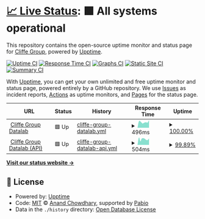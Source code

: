 # [📈 Live Status](https://Cliffe-Group.github.io/datalab-status): <!--live status--> **🟩 All systems operational**

This repository contains the open-source uptime monitor and status page for [Cliffe Group](https://Cliffe-Group.github.io/datalab-status), powered by [Upptime](https://github.com/upptime/upptime).

[![Uptime CI](https://github.com/Cliffe-Group/datalab-status/workflows/Uptime%20CI/badge.svg)](https://github.com/Cliffe-Group/datalab-status/actions?query=workflow%3A%22Uptime+CI%22)
[![Response Time CI](https://github.com/Cliffe-Group/datalab-status/workflows/Response%20Time%20CI/badge.svg)](https://github.com/Cliffe-Group/datalab-status/actions?query=workflow%3A%22Response+Time+CI%22)
[![Graphs CI](https://github.com/Cliffe-Group/datalab-status/workflows/Graphs%20CI/badge.svg)](https://github.com/Cliffe-Group/datalab-status/actions?query=workflow%3A%22Graphs+CI%22)
[![Static Site CI](https://github.com/Cliffe-Group/datalab-status/workflows/Static%20Site%20CI/badge.svg)](https://github.com/Cliffe-Group/datalab-status/actions?query=workflow%3A%22Static+Site+CI%22)
[![Summary CI](https://github.com/Cliffe-Group/datalab-status/workflows/Summary%20CI/badge.svg)](https://github.com/Cliffe-Group/datalab-status/actions?query=workflow%3A%22Summary+CI%22)

With [Upptime](https://upptime.js.org), you can get your own unlimited and free uptime monitor and status page, powered entirely by a GitHub repository. We use [Issues](https://github.com/Cliffe-Group/datalab-status/issues) as incident reports, [Actions](https://github.com/Cliffe-Group/datalab-status/actions) as uptime monitors, and [Pages](https://Cliffe-Group.github.io/datalab-status) for the status page.

<!--start: status pages-->
<!-- This summary is generated by Upptime (https://github.com/upptime/upptime) -->
<!-- Do not edit this manually, your changes will be overwritten -->
<!-- prettier-ignore -->
| URL | Status | History | Response Time | Uptime |
| --- | ------ | ------- | ------------- | ------ |
| <img alt="" src="https://icons.duckduckgo.com/ip3/datalab.cliffegroup.co.uk.ico" height="13"> [Cliffe Group Datalab](https://datalab.cliffegroup.co.uk) | 🟩 Up | [cliffe-group-datalab.yml](https://github.com/Cliffe-Group/datalab-status/commits/HEAD/history/cliffe-group-datalab.yml) | <details><summary><img alt="Response time graph" src="./graphs/cliffe-group-datalab/response-time-week.png" height="20"> 496ms</summary><br><a href="https://Cliffe-Group.github.io/datalab-status/history/cliffe-group-datalab"><img alt="Response time 530" src="https://img.shields.io/endpoint?url=https%3A%2F%2Fraw.githubusercontent.com%2FCliffe-Group%2Fdatalab-status%2FHEAD%2Fapi%2Fcliffe-group-datalab%2Fresponse-time.json"></a><br><a href="https://Cliffe-Group.github.io/datalab-status/history/cliffe-group-datalab"><img alt="24-hour response time 471" src="https://img.shields.io/endpoint?url=https%3A%2F%2Fraw.githubusercontent.com%2FCliffe-Group%2Fdatalab-status%2FHEAD%2Fapi%2Fcliffe-group-datalab%2Fresponse-time-day.json"></a><br><a href="https://Cliffe-Group.github.io/datalab-status/history/cliffe-group-datalab"><img alt="7-day response time 496" src="https://img.shields.io/endpoint?url=https%3A%2F%2Fraw.githubusercontent.com%2FCliffe-Group%2Fdatalab-status%2FHEAD%2Fapi%2Fcliffe-group-datalab%2Fresponse-time-week.json"></a><br><a href="https://Cliffe-Group.github.io/datalab-status/history/cliffe-group-datalab"><img alt="30-day response time 492" src="https://img.shields.io/endpoint?url=https%3A%2F%2Fraw.githubusercontent.com%2FCliffe-Group%2Fdatalab-status%2FHEAD%2Fapi%2Fcliffe-group-datalab%2Fresponse-time-month.json"></a><br><a href="https://Cliffe-Group.github.io/datalab-status/history/cliffe-group-datalab"><img alt="1-year response time 530" src="https://img.shields.io/endpoint?url=https%3A%2F%2Fraw.githubusercontent.com%2FCliffe-Group%2Fdatalab-status%2FHEAD%2Fapi%2Fcliffe-group-datalab%2Fresponse-time-year.json"></a></details> | <details><summary><a href="https://Cliffe-Group.github.io/datalab-status/history/cliffe-group-datalab">100.00%</a></summary><a href="https://Cliffe-Group.github.io/datalab-status/history/cliffe-group-datalab"><img alt="All-time uptime 98.78%" src="https://img.shields.io/endpoint?url=https%3A%2F%2Fraw.githubusercontent.com%2FCliffe-Group%2Fdatalab-status%2FHEAD%2Fapi%2Fcliffe-group-datalab%2Fuptime.json"></a><br><a href="https://Cliffe-Group.github.io/datalab-status/history/cliffe-group-datalab"><img alt="24-hour uptime 100.00%" src="https://img.shields.io/endpoint?url=https%3A%2F%2Fraw.githubusercontent.com%2FCliffe-Group%2Fdatalab-status%2FHEAD%2Fapi%2Fcliffe-group-datalab%2Fuptime-day.json"></a><br><a href="https://Cliffe-Group.github.io/datalab-status/history/cliffe-group-datalab"><img alt="7-day uptime 100.00%" src="https://img.shields.io/endpoint?url=https%3A%2F%2Fraw.githubusercontent.com%2FCliffe-Group%2Fdatalab-status%2FHEAD%2Fapi%2Fcliffe-group-datalab%2Fuptime-week.json"></a><br><a href="https://Cliffe-Group.github.io/datalab-status/history/cliffe-group-datalab"><img alt="30-day uptime 99.98%" src="https://img.shields.io/endpoint?url=https%3A%2F%2Fraw.githubusercontent.com%2FCliffe-Group%2Fdatalab-status%2FHEAD%2Fapi%2Fcliffe-group-datalab%2Fuptime-month.json"></a><br><a href="https://Cliffe-Group.github.io/datalab-status/history/cliffe-group-datalab"><img alt="1-year uptime 98.78%" src="https://img.shields.io/endpoint?url=https%3A%2F%2Fraw.githubusercontent.com%2FCliffe-Group%2Fdatalab-status%2FHEAD%2Fapi%2Fcliffe-group-datalab%2Fuptime-year.json"></a></details>
| <img alt="" src="https://icons.duckduckgo.com/ip3/datalab-api.cliffegroup.co.uk.ico" height="13"> [Cliffe Group Datalab (API)](https://datalab-api.cliffegroup.co.uk/healthcheck/is_ready) | 🟩 Up | [cliffe-group-datalab-api.yml](https://github.com/Cliffe-Group/datalab-status/commits/HEAD/history/cliffe-group-datalab-api.yml) | <details><summary><img alt="Response time graph" src="./graphs/cliffe-group-datalab-api/response-time-week.png" height="20"> 504ms</summary><br><a href="https://Cliffe-Group.github.io/datalab-status/history/cliffe-group-datalab-api"><img alt="Response time 501" src="https://img.shields.io/endpoint?url=https%3A%2F%2Fraw.githubusercontent.com%2FCliffe-Group%2Fdatalab-status%2FHEAD%2Fapi%2Fcliffe-group-datalab-api%2Fresponse-time.json"></a><br><a href="https://Cliffe-Group.github.io/datalab-status/history/cliffe-group-datalab-api"><img alt="24-hour response time 523" src="https://img.shields.io/endpoint?url=https%3A%2F%2Fraw.githubusercontent.com%2FCliffe-Group%2Fdatalab-status%2FHEAD%2Fapi%2Fcliffe-group-datalab-api%2Fresponse-time-day.json"></a><br><a href="https://Cliffe-Group.github.io/datalab-status/history/cliffe-group-datalab-api"><img alt="7-day response time 504" src="https://img.shields.io/endpoint?url=https%3A%2F%2Fraw.githubusercontent.com%2FCliffe-Group%2Fdatalab-status%2FHEAD%2Fapi%2Fcliffe-group-datalab-api%2Fresponse-time-week.json"></a><br><a href="https://Cliffe-Group.github.io/datalab-status/history/cliffe-group-datalab-api"><img alt="30-day response time 516" src="https://img.shields.io/endpoint?url=https%3A%2F%2Fraw.githubusercontent.com%2FCliffe-Group%2Fdatalab-status%2FHEAD%2Fapi%2Fcliffe-group-datalab-api%2Fresponse-time-month.json"></a><br><a href="https://Cliffe-Group.github.io/datalab-status/history/cliffe-group-datalab-api"><img alt="1-year response time 501" src="https://img.shields.io/endpoint?url=https%3A%2F%2Fraw.githubusercontent.com%2FCliffe-Group%2Fdatalab-status%2FHEAD%2Fapi%2Fcliffe-group-datalab-api%2Fresponse-time-year.json"></a></details> | <details><summary><a href="https://Cliffe-Group.github.io/datalab-status/history/cliffe-group-datalab-api">99.89%</a></summary><a href="https://Cliffe-Group.github.io/datalab-status/history/cliffe-group-datalab-api"><img alt="All-time uptime 99.31%" src="https://img.shields.io/endpoint?url=https%3A%2F%2Fraw.githubusercontent.com%2FCliffe-Group%2Fdatalab-status%2FHEAD%2Fapi%2Fcliffe-group-datalab-api%2Fuptime.json"></a><br><a href="https://Cliffe-Group.github.io/datalab-status/history/cliffe-group-datalab-api"><img alt="24-hour uptime 100.00%" src="https://img.shields.io/endpoint?url=https%3A%2F%2Fraw.githubusercontent.com%2FCliffe-Group%2Fdatalab-status%2FHEAD%2Fapi%2Fcliffe-group-datalab-api%2Fuptime-day.json"></a><br><a href="https://Cliffe-Group.github.io/datalab-status/history/cliffe-group-datalab-api"><img alt="7-day uptime 99.89%" src="https://img.shields.io/endpoint?url=https%3A%2F%2Fraw.githubusercontent.com%2FCliffe-Group%2Fdatalab-status%2FHEAD%2Fapi%2Fcliffe-group-datalab-api%2Fuptime-week.json"></a><br><a href="https://Cliffe-Group.github.io/datalab-status/history/cliffe-group-datalab-api"><img alt="30-day uptime 99.80%" src="https://img.shields.io/endpoint?url=https%3A%2F%2Fraw.githubusercontent.com%2FCliffe-Group%2Fdatalab-status%2FHEAD%2Fapi%2Fcliffe-group-datalab-api%2Fuptime-month.json"></a><br><a href="https://Cliffe-Group.github.io/datalab-status/history/cliffe-group-datalab-api"><img alt="1-year uptime 99.31%" src="https://img.shields.io/endpoint?url=https%3A%2F%2Fraw.githubusercontent.com%2FCliffe-Group%2Fdatalab-status%2FHEAD%2Fapi%2Fcliffe-group-datalab-api%2Fuptime-year.json"></a></details>

<!--end: status pages-->

[**Visit our status website →**](https://Cliffe-Group.github.io/datalab-status)

## 📄 License

- Powered by: [Upptime](https://github.com/upptime/upptime)
- Code: [MIT](./LICENSE) © [Anand Chowdhary](https://anandchowdhary.com), supported by [Pabio](https://pabio.com)
- Data in the `./history` directory: [Open Database License](https://opendatacommons.org/licenses/odbl/1-0/)
